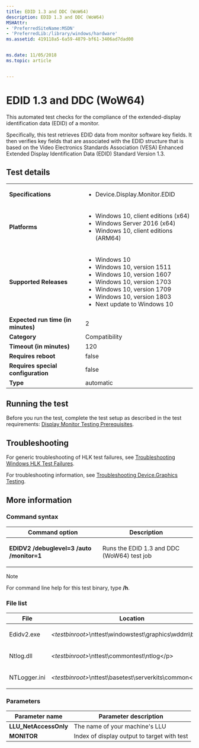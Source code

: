 ```yaml
---
title: EDID 1.3 and DDC (WoW64)
description: EDID 1.3 and DDC (WoW64)
MSHAttr:
- 'PreferredSiteName:MSDN'
- 'PreferredLib:/library/windows/hardware'
ms.assetid: 419118a5-6a59-4879-bf61-3406ad7dad00


ms.date: 11/05/2018
ms.topic: article


---
```


# <span id="p_hlk_test.3d089993-3e87-4c52-8f57-8bf9db6b818b"></span>EDID 1.3 and DDC (WoW64)


This automated test checks for the compliance of the extended-display identification data (EDID) of a monitor.

Specifically, this test retrieves EDID data from monitor software key fields. It then verifies key fields that are associated with the EDID structure that is based on the Video Electronics Standards Association (VESA) Enhanced Extended Display Identification Data (EDID) Standard Version 1.3.

## Test details

|||
|---|---|
| **Specifications**  | <ul><li>Device.Display.Monitor.EDID</li></ul> |  
| **Platforms**   | <ul><li>Windows 10, client editions (x64)</li><li>Windows Server 2016 (x64)</li><li>Windows 10, client editions (ARM64)</li></ul> |
| **Supported Releases** | <ul><li>Windows 10</li><li>Windows 10, version 1511</li><li>Windows 10, version 1607</li><li>Windows 10, version 1703</li><li>Windows 10, version 1709</li><li>Windows 10, version 1803</li><li>Next update to Windows 10</li></ul> |
|**Expected run time (in minutes)**| 2 |
|**Category**| Compatibility |
|**Timeout (in minutes)**| 120 |
|**Requires reboot**| false |
|**Requires special configuration**| false |
|**Type**| automatic |



## <span id="Running_the_test"></span><span id="running_the_test"></span><span id="RUNNING_THE_TEST"></span>Running the test


Before you run the test, complete the test setup as described in the test requirements: [Display Monitor Testing Prerequisites](display-monitor-testing-prerequisites.md).

## <span id="Troubleshooting"></span><span id="troubleshooting"></span><span id="TROUBLESHOOTING"></span>Troubleshooting


For generic troubleshooting of HLK test failures, see [Troubleshooting Windows HLK Test Failures](../user/troubleshooting-windows-hlk-test-failures.md).

For troubleshooting information, see [Troubleshooting Device.Graphics Testing](troubleshooting-devicegraphics-testing.md).

## <span id="More_information"></span><span id="more_information"></span><span id="MORE_INFORMATION"></span>More information


### <span id="Command_syntax"></span><span id="command_syntax"></span><span id="COMMAND_SYNTAX"></span>Command syntax

<table>
<colgroup>
<col width="50%" />
<col width="50%" />
</colgroup>
<thead>
<tr class="header">
<th>Command option</th>
<th>Description</th>
</tr>
</thead>
<tbody>
<tr class="odd">
<td><p><strong>EDIDV2 /debuglevel=3 /auto /monitor=1</strong></p></td>
<td><p>Runs the EDID 1.3 and DDC (WoW64) test job</p></td>
</tr>
</tbody>
</table>

> [!NOTE]
> 
> For command line help for this test binary, type **/h**.



### <span id="File_list"></span><span id="file_list"></span><span id="FILE_LIST"></span>File list

<table>
<colgroup>
<col width="50%" />
<col width="50%" />
</colgroup>
<thead>
<tr class="header">
<th>File</th>
<th>Location</th>
</tr>
</thead>
<tbody>
<tr class="odd">
<td><p>Edidv2.exe</p></td>
<td><p><em>&lt;testbinroot&gt;</em>\nttest\windowstest\graphics\wddm\bin&lt;/p&gt;</td>
</tr>
<tr class="even">
<td><p>Ntlog.dll</p></td>
<td><p><em>&lt;testbinroot&gt;</em>\nttest\commontest\ntlog&lt;/p&gt;</td>
</tr>
<tr class="odd">
<td><p>NTLogger.ini</p></td>
<td><p><em>&lt;testbinroot&gt;</em>\nttest\basetest\serverkits\common&lt;/p&gt;</td>
</tr>
</tbody>
</table>



### <span id="Parameters"></span><span id="parameters"></span><span id="PARAMETERS"></span>Parameters

| Parameter name         | Parameter description                       |
|------------------------|---------------------------------------------|
| **LLU\_NetAccessOnly** | The name of your machine's LLU              |
| **MONITOR**            | Index of display output to target with test |












